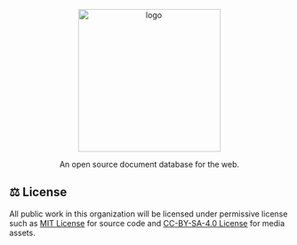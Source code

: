 <div align="center">
  <a href="https://github.com/marubase">
    <h1 style="display:none">Marubase</h1>
    <img src="https://github.com/marubase/media/raw/main/github/github-readme.png" alt="logo" width="256" />
  </a>

  <p align="center">An open source document database for the web.</p>
</div>

## ⚖️ License

All public work in this organization will be licensed under permissive license such as [MIT License](https://github.com/marubase/marubase/blob/main/LICENSE) for source code and [CC-BY-SA-4.0 License](https://github.com/marubase/media/blob/main/LICENSE) for media assets.
